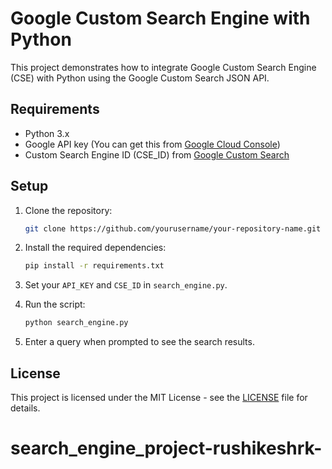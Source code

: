 # Google Custom Search Engine with Python

This project demonstrates how to integrate Google Custom Search Engine (CSE) with Python using the Google Custom Search JSON API.

## Requirements
- Python 3.x
- Google API key (You can get this from [Google Cloud Console](https://console.cloud.google.com/))
- Custom Search Engine ID (CSE_ID) from [Google Custom Search](https://cse.google.com/cse/)

## Setup

1. Clone the repository:

    ```bash
    git clone https://github.com/yourusername/your-repository-name.git
    ```

2. Install the required dependencies:

    ```bash
    pip install -r requirements.txt
    ```

3. Set your `API_KEY` and `CSE_ID` in `search_engine.py`.

4. Run the script:

    ```bash
    python search_engine.py
    ```

5. Enter a query when prompted to see the search results.

## License
This project is licensed under the MIT License - see the [LICENSE](LICENSE) file for details.
# search_engine_project-rushikeshrk-
